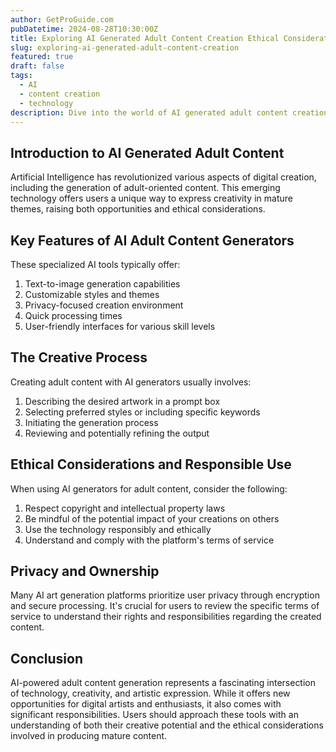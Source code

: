 ```yaml
---
author: GetProGuide.com
pubDatetime: 2024-08-28T10:30:00Z
title: Exploring AI Generated Adult Content Creation Ethical Considerations
slug: exploring-ai-generated-adult-content-creation
featured: true
draft: false
tags:
  - AI
  - content creation
  - technology
description: Dive into the world of AI generated adult content creation, examining the tools, ethical considerations, and responsible use of this emerging technology.
---
```


## Introduction to AI Generated Adult Content

Artificial Intelligence has revolutionized various aspects of digital creation, including the generation of adult-oriented content. This emerging technology offers users a unique way to express creativity in mature themes, raising both opportunities and ethical considerations.

## Key Features of AI Adult Content Generators

These specialized AI tools typically offer:

1. Text-to-image generation capabilities
2. Customizable styles and themes
3. Privacy-focused creation environment
4. Quick processing times
5. User-friendly interfaces for various skill levels

## The Creative Process

Creating adult content with AI generators usually involves:

1. Describing the desired artwork in a prompt box
2. Selecting preferred styles or including specific keywords
3. Initiating the generation process
4. Reviewing and potentially refining the output

## Ethical Considerations and Responsible Use

When using AI generators for adult content, consider the following:

1. Respect copyright and intellectual property laws
2. Be mindful of the potential impact of your creations on others
3. Use the technology responsibly and ethically
4. Understand and comply with the platform's terms of service

## Privacy and Ownership

Many AI art generation platforms prioritize user privacy through encryption and secure processing. It's crucial for users to review the specific terms of service to understand their rights and responsibilities regarding the created content.

## Conclusion

AI-powered adult content generation represents a fascinating intersection of technology, creativity, and artistic expression. While it offers new opportunities for digital artists and enthusiasts, it also comes with significant responsibilities. Users should approach these tools with an understanding of both their creative potential and the ethical considerations involved in producing mature content.